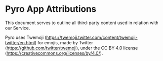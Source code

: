# Pyro App Attributions
This document serves to outline all third-party content used in relation with our Service.

Pyro uses Twemoji (https://twemoji.twitter.com/content/twemoji-twitter/en.html) for emojis, made by Twitter (https://github.com/twitter/twemoji), under the CC BY 4.0 license (https://creativecommons.org/licenses/by/4.0/).